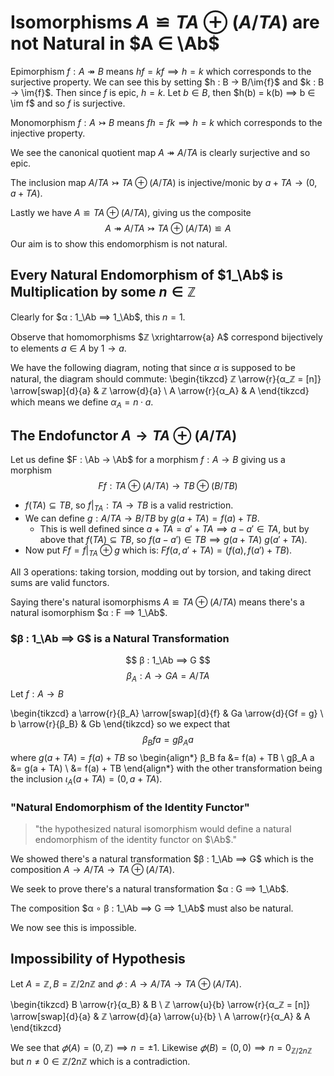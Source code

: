 # Isomorphisms $A ≌ TA ⊕  (A/TA)$ are not Natural in $A ∈ \Ab$

Epimorphism $f : A ↠  B$ means $hf = kf ⟹  h = k$ which corresponds to the surjective property.
We can see this by setting $h : B → B/\im{f}$ and $k : B → \im{f}$.
Then since $f$ is epic, $h = k$. Let $b ∈ B$, then $h(b) = k(b) ⟹  b ∈ \im f$
and so $f$ is surjective.

Monomorphism $f : A ↣  B$ means $fh = fk ⟹  h = k$ which corresponds to the injective property.

We see the canonical quotient map $A ↠  A/TA$ is clearly surjective and so epic.

The inclusion map $A/TA ↣  TA ⊕  (A/TA)$ is injective/monic by $a + TA → (0, a + TA)$.

Lastly we have $A ≌ TA ⊕  (A/TA)$, giving us the composite
$$ A ↠  A/TA ↣  TA ⊕  (A/TA) ≌ A $$
Our aim is to show this endomorphism is not natural.

## Every Natural Endomorphism of $1_\Ab$ is Multiplication by some $n ∈ ℤ$

Clearly for $α : 1_\Ab ⟹  1_\Ab$, this $n = 1$.

Observe that homomorphisms $ℤ \xrightarrow{a} A$ correspond bijectively
to elements $a ∈ A$ by $1 → a$.

We have the following diagram, noting that since $α$ is supposed to be natural,
the diagram should commute:
\begin{tikzcd}
ℤ \arrow{r}{α_ℤ = [n]} \arrow[swap]{d}{a} & ℤ \arrow{d}{a} \\
A \arrow{r}{α_A} & A
\end{tikzcd}
which means we define $α_A = n·a$.

## The Endofunctor $A → TA ⊕  (A/TA)$

Let us define $F : \Ab → \Ab$ for a morphism $f : A → B$ giving us
a morphism
$$ Ff : TA ⊕  (A/TA) → TB ⊕  (B/TB) $$

* $f(TA) ⊆ TB$, so $f|_{TA} : TA → TB$ is a valid restriction.
* We can define $g : A/TA → B/TB$ by $g(a + TA) = f(a) + TB$.
    * This is well defined since $a + TA = a' + TA ⟹  a - a' ∈ TA$, but by
      above that $f(TA) ⊆ TB$, so $f(a - a') ∈ TB ⟹  g(a + TA) ~ g(a' + TA)$.
* Now put $Ff = f|_{TA} ⊕  g$ which is: $Ff(a, a' + TA) = (f(a), f(a') + TB)$.

All 3 operations: taking torsion, modding out by torsion, and taking direct sums
are valid functors.

Saying there's natural isomorphisms $A ≌ TA ⊕  (A/TA)$ means there's a natural
isomorphism $α : F ⟹  1_\Ab$.

### $β : 1_\Ab ⟹  G$ is a Natural Transformation

$$ β : 1_\Ab ⟹  G $$
$$ β_A : A → GA = A/TA $$
Let $f : A → B$

\begin{tikzcd}
a \arrow{r}{β_A} \arrow[swap]{d}{f} & Ga \arrow{d}{Gf = g} \\
b \arrow{r}{β_B} & Gb
\end{tikzcd}
so we expect that
$$ β_B fa = gβ_A a $$
where $g(a + TA) = f(a) + TB$ so
\begin{align*}
β_B fa &= f(a) + TB \\
gβ_A a &= g(a + TA) \\
       &= f(a) + TB
\end{align*}
with the other transformation being the inclusion $ι_A(a + TA) = (0, a + TA)$.

### "Natural Endomorphism of the Identity Functor"

> "the hypothesized natural isomorphism would define a natural endomorphism
> of the identity functor on $\Ab$."

We showed there's a natural transformation $β : 1_\Ab ⟹  G$ which is the
composition $A → A/TA → TA ⊕  (A/TA)$.

We seek to prove there's a natural transformation $α : G ⟹  1_\Ab$.

The composition $α ∘ β : 1_\Ab ⟹  G ⟹  1_\Ab$ must also be natural.

We now see this is impossible.

## Impossibility of Hypothesis

Let $A = ℤ, B = ℤ/2nℤ$ and $𝜙 : A → A/TA → TA ⊕  (A/TA)$.

\begin{tikzcd}
B \arrow{r}{α_B} & B \\
ℤ \arrow{u}{b} \arrow{r}{α_ℤ = [n]} \arrow[swap]{d}{a} & ℤ \arrow{d}{a} \arrow{u}{b} \\
A \arrow{r}{α_A} & A
\end{tikzcd}

We see that $𝜙(A) = (0, ℤ) ⟹  n = ±1$. Likewise $𝜙(B) = (0, 0) ⟹  n = 0_{ℤ/2nℤ}$
but $n ≠ 0 ∈ ℤ/2nℤ$ which is a contradiction.
